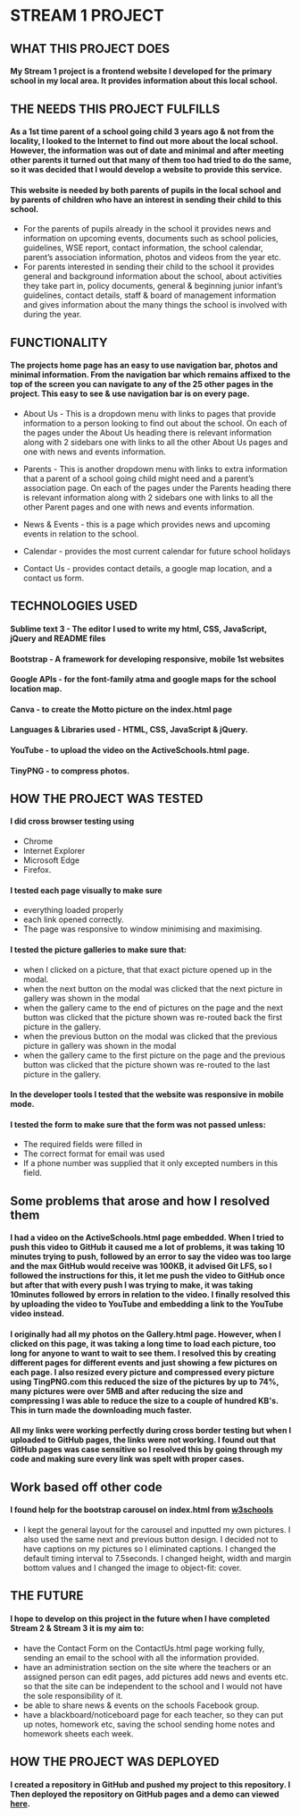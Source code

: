# STREAM 1 PROJECT

## WHAT THIS PROJECT DOES

#### My Stream 1 project is a frontend website I developed for the primary school in my local area. It provides information about this local school.

## THE NEEDS THIS PROJECT FULFILLS

#### As a 1st time parent of a school going child 3 years ago & not from the locality, I looked to the Internet to find out more about the local school. However, the information was out of date and minimal and after meeting other parents it turned out that many of them too had tried to do the same, so it was decided that I would develop a website to provide this service. 
#### This website is needed by both parents of pupils in the local school and by parents of children who have an interest in sending their child to this school.
- For the parents of pupils already in the school it provides news and information on upcoming events, documents such as school policies, guidelines, WSE report, contact information, the school calendar, parent’s association information, photos and videos from the year etc.
- For parents interested in sending their child to the school it provides general and background information about the school, about activities they take part in, policy documents, general & beginning junior infant’s guidelines, contact details, staff & board of management information and gives information about the many things the school is involved with during the year.

## FUNCTIONALITY

#### The projects home page has an easy to use navigation bar, photos and minimal information. From the navigation bar which remains affixed to the top of the screen you can navigate to any of the 25 other pages in the project. This easy to see & use navigation bar is on every page.

- About Us - This is a dropdown menu with links to pages that provide information to a person looking to find out about the school. On each of the pages under the About Us heading there is relevant information along with 2 sidebars one with links to all the other About Us pages and one with news and events information.

- Parents - This is another dropdown menu with links to extra information that a parent of a school going child might need and a parent’s association page. On each of the pages under the Parents heading there is relevant information along with 2 sidebars one with links to all the other Parent pages and one with news and events information.

- News & Events - this is a page which provides news and upcoming events in relation to the school.

- Calendar - provides the most current calendar for future school holidays

- Contact Us - provides contact details, a google map location, and a contact us form.

## TECHNOLOGIES USED

#### Sublime text 3 - The editor I used to write my html, CSS, JavaScript, jQuery and README files
#### Bootstrap - A framework for developing responsive, mobile 1st websites
#### Google APIs - for the font-family atma and google maps for the school location map.
#### Canva - to create the Motto picture on the index.html page
#### Languages & Libraries used - HTML, CSS, JavaScript & jQuery.
#### YouTube - to upload the video on the ActiveSchools.html page.
#### TinyPNG - to compress photos.

## HOW THE PROJECT WAS TESTED

#### I did cross browser testing using 
- Chrome 
- Internet Explorer
- Microsoft Edge
- Firefox. 

#### I tested each page visually to make sure
- everything loaded properly
- each link opened correctly.
- The page was responsive to window minimising and maximising.

#### I tested the picture galleries to make sure that:
- when I clicked on a picture, that that exact picture opened up in the modal.
- when the next button on the modal was clicked that the next picture in gallery was shown in the modal
- when the gallery came to the end of pictures on the page and the next button was clicked that the picture shown was re-routed back the first picture in the gallery.
- when the previous button on the modal was clicked that the previous picture in gallery was shown in the modal
- when the gallery came to the first picture on the page and the previous button was clicked that the picture shown was re-routed to the last picture in the gallery.

#### In the developer tools I tested that the website was responsive in mobile mode.

#### I tested the form to make sure that the form was not passed unless:
- The required fields were filled in
- The correct format for email was used
- If a phone number was supplied that it only excepted numbers in this field.

## Some problems that arose and how I resolved them
#### I had a video on the ActiveSchools.html page embedded. When I tried to push this video to GitHub it caused me a lot of problems, it was taking 10 minutes trying to push, followed by an error to say the video was too large and the max GitHub would receive was 100KB, it advised Git LFS, so I followed the instructions for this, it let me push the video to GitHub once but after that with every push I was trying to make, it was taking 10minutes followed by errors in relation to the video. I finally resolved this by uploading the video to YouTube and embedding a link to the YouTube video instead.

#### I originally had all my photos on the Gallery.html page. However, when I clicked on this page, it was taking a long time to load each picture, too long for anyone to want to wait to see them. I resolved this by creating different pages for different events and just showing a few pictures on each page. I also resized every picture and compressed every picture using TingPNG.com this reduced the size of the pictures by up to 74%, many pictures were over 5MB and after reducing the size and compressing I was able to reduce the size to a couple of hundred KB's. This in turn made the downloading much faster.

#### All my links were working perfectly during cross border testing but when I uploaded to GitHub pages, the links were not working. I found out that GitHub pages was case sensitive so I resolved this by going through my code and making sure every link was spelt with proper cases.

## Work based off other code
#### I found help for the bootstrap carousel on index.html from [w3schools](https://www.w3schools.com/bootstrap/bootstrap_carousel.asp)
- I kept the general layout for the carousel and inputted my own pictures. I also used the same next and previous button design. I decided not to have captions on my pictures so I eliminated captions. I changed the default timing interval to 7.5seconds. I changed height, width and margin bottom values and I changed the image to object-fit: cover.

## THE FUTURE
#### I hope to develop on this project in the future when I have completed Stream 2 & Stream 3 it is my aim to:
- have the Contact Form on the ContactUs.html page working fully, sending an email to the school with all the information provided.
- have an administration section on the site where the teachers or an assigned person can edit pages, add pictures add news and events etc. so that the site can be independent to the school and I would not have the sole responsibility of it.
- be able to share news & events on the schools Facebook group.
- have a blackboard/noticeboard page for each teacher, so they can put up notes, homework etc, saving the school sending home notes and homework sheets each week. 

## HOW THE PROJECT WAS DEPLOYED

#### I created a repository in GitHub and pushed my project to this repository. I Then deployed the repository on GitHub pages and a demo can viewed [here]( https://sarahbarron.github.io/Stream-1-Project/).
